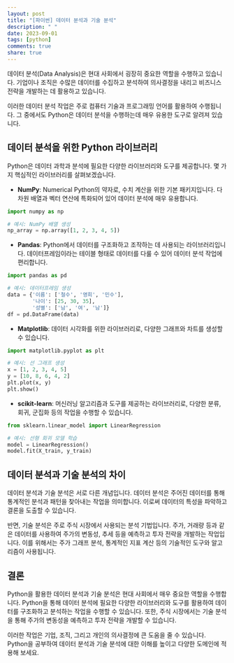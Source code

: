 ```yaml
---
layout: post
title: "[파이썬] 데이터 분석과 기술 분석"
description: " "
date: 2023-09-01
tags: [python]
comments: true
share: true
---
```


데이터 분석(Data Analysis)은 현대 사회에서 굉장히 중요한 역할을 수행하고 있습니다. 기업이나 조직은 수많은 데이터를 수집하고 분석하여 의사결정을 내리고 비즈니스 전략을 개발하는 데 활용하고 있습니다.

이러한 데이터 분석 작업은 주로 컴퓨터 기술과 프로그래밍 언어를 활용하여 수행됩니다. 그 중에서도 Python은 데이터 분석을 수행하는데 매우 유용한 도구로 알려져 있습니다.

## 데이터 분석을 위한 Python 라이브러리

Python은 데이터 과학과 분석에 필요한 다양한 라이브러리와 도구를 제공합니다. 몇 가지 핵심적인 라이브러리를 살펴보겠습니다.

* **NumPy**: Numerical Python의 약자로, 수치 계산을 위한 기본 패키지입니다. 다차원 배열과 벡터 연산에 특화되어 있어 데이터 분석에 매우 유용합니다.

```python
import numpy as np

# 예시: NumPy 배열 생성
np_array = np.array([1, 2, 3, 4, 5])
```

* **Pandas**: Python에서 데이터를 구조화하고 조작하는 데 사용되는 라이브러리입니다. 데이터프레임이라는 테이블 형태로 데이터를 다룰 수 있어 데이터 분석 작업에 편리합니다.

```python
import pandas as pd

# 예시: 데이터프레임 생성
data = {'이름': ['철수', '영희', '민수'],
        '나이': [25, 30, 35],
        '성별': ['남', '여', '남']}
df = pd.DataFrame(data)
```

* **Matplotlib**: 데이터 시각화를 위한 라이브러리로, 다양한 그래프와 차트를 생성할 수 있습니다.

```python
import matplotlib.pyplot as plt

# 예시: 선 그래프 생성
x = [1, 2, 3, 4, 5]
y = [10, 8, 6, 4, 2]
plt.plot(x, y)
plt.show()
```

* **scikit-learn**: 머신러닝 알고리즘과 도구를 제공하는 라이브러리로, 다양한 분류, 회귀, 군집화 등의 작업을 수행할 수 있습니다.

```python
from sklearn.linear_model import LinearRegression

# 예시: 선형 회귀 모델 학습
model = LinearRegression()
model.fit(X_train, y_train)
```

## 데이터 분석과 기술 분석의 차이

데이터 분석과 기술 분석은 서로 다른 개념입니다. 데이터 분석은 주어진 데이터를 통해 통계적인 분석과 패턴을 찾아내는 작업을 의미합니다. 이로써 데이터의 특성을 파악하고 결론을 도출할 수 있습니다.

반면, 기술 분석은 주로 주식 시장에서 사용되는 분석 기법입니다. 주가, 거래량 등과 같은 데이터를 사용하여 주가의 변동성, 추세 등을 예측하고 투자 전략을 개발하는 작업입니다. 이를 위해서는 주가 그래프 분석, 통계적인 지표 계산 등의 기술적인 도구와 알고리즘이 사용됩니다.

## 결론

Python을 활용한 데이터 분석과 기술 분석은 현대 사회에서 매우 중요한 역할을 수행합니다. Python을 통해 데이터 분석에 필요한 다양한 라이브러리와 도구를 활용하여 데이터를 구조화하고 분석하는 작업을 수행할 수 있습니다. 또한, 주식 시장에서는 기술 분석을 통해 주가의 변동성을 예측하고 투자 전략을 개발할 수 있습니다.

이러한 작업은 기업, 조직, 그리고 개인의 의사결정에 큰 도움을 줄 수 있습니다. Python을 공부하여 데이터 분석과 기술 분석에 대한 이해를 높이고 다양한 도메인에 적용해 보세요.